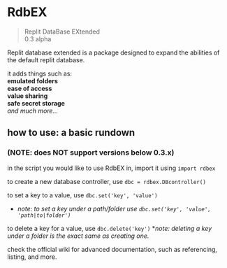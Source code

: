 # RdbEX
>Replit DataBase EXtended
><br>0.3 alpha

Replit database extended is a package designed to expand the abilities of the default replit database.

it adds things such as:
<br>
**emulated folders**
<br>
**ease of access**
<br>
**value sharing**
<br>
**safe secret storage**
<br>
*and much more...*

## how to use: a basic rundown

### (NOTE: does NOT support versions below 0.3.x)

in the script you would like to use RdbEX in, import it using `import rdbex`

to create a new database controller, use `dbc = rdbex.DBcontroller()`

to set a key to a value, use `dbc.set('key', 'value')`
 * _note: to set a key under a path/folder use `dbc.set('key', 'value', 'path|to|folder')`_

to delete a key for a value, use `dbc.delete('key')`
  *_note: deleting a key under a folder is the exact same as creating one._

check the official wiki for advanced documentation, such as referencing, listing, and more.